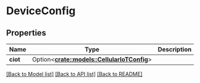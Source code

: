 # DeviceConfig

## Properties

Name | Type | Description | Notes
------------ | ------------- | ------------- | -------------
**ciot** | Option<[**crate::models::CellularIoTConfig**](CellularIoTConfig.md)> |  | [optional]

[[Back to Model list]](../README.md#documentation-for-models) [[Back to API list]](../README.md#documentation-for-api-endpoints) [[Back to README]](../README.md)


